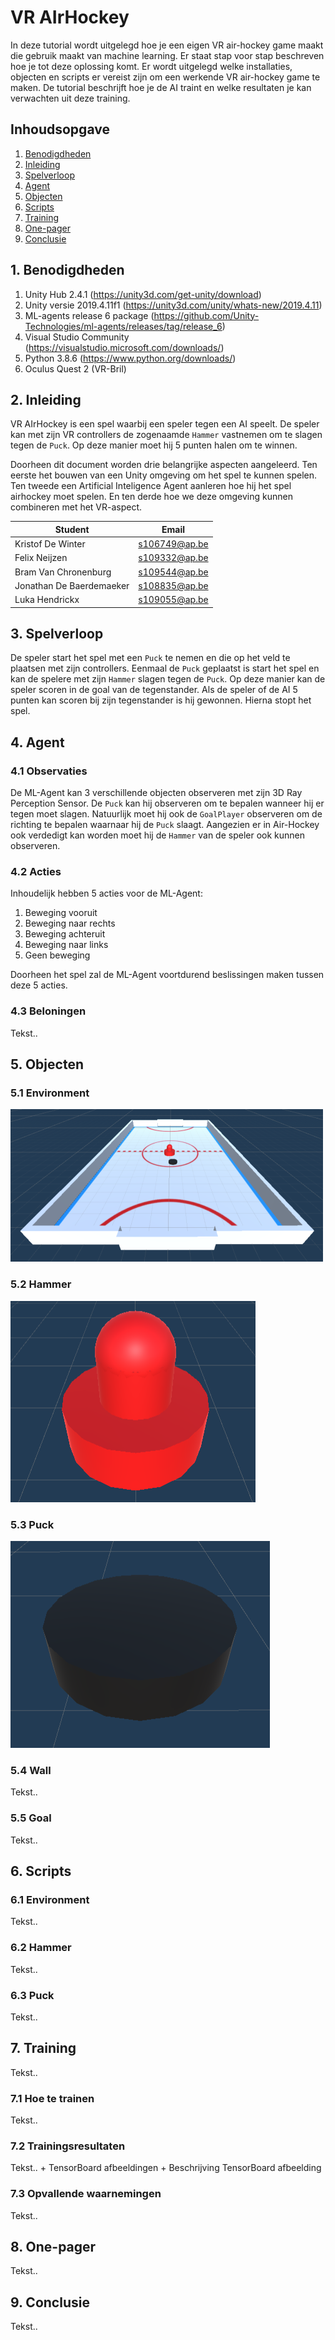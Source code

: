 # VR AIrHockey

In deze tutorial wordt uitgelegd hoe je een eigen VR air-hockey game maakt die gebruik maakt van machine learning. Er staat stap voor stap beschreven hoe je tot deze oplossing komt. Er wordt uitgelegd welke installaties, objecten en scripts er vereist zijn om een werkende VR air-hockey game te maken. De tutorial beschrijft hoe je de AI traint en welke resultaten je kan verwachten uit deze training.

## Inhoudsopgave

1. [Benodigdheden](#1-benodigdheden)
1. [Inleiding](#2-inleiding)
1. [Spelverloop](#3-spelverloop)
1. [Agent](#4-agent)
1. [Objecten](#5-objecten)
1. [Scripts](#6-scripts)
1. [Training](#7-training)
1. [One-pager](#8-one-pager)
1. [Conclusie](#9-conclusie)

## 1. Benodigdheden

1. Unity Hub 2.4.1 (<https://unity3d.com/get-unity/download>)
1. Unity versie 2019.4.11f1 (<https://unity3d.com/unity/whats-new/2019.4.11>)
1. ML-agents release 6 package (<https://github.com/Unity-Technologies/ml-agents/releases/tag/release_6>)
1. Visual Studio Community  (<https://visualstudio.microsoft.com/downloads/>)
1. Python 3.8.6 (<https://www.python.org/downloads/>)
1. Oculus Quest 2 (VR-Bril)

## 2. Inleiding

VR AIrHockey is een spel waarbij een speler tegen een AI speelt. De speler kan met zijn VR controllers de zogenaamde `Hammer` vastnemen om te slagen tegen de `Puck`. Op deze manier moet hij 5 punten halen om te winnen.

Doorheen dit document worden drie belangrijke aspecten aangeleerd. Ten eerste het bouwen van een Unity omgeving om het spel te kunnen spelen. Ten tweede een Artificial Inteligence Agent aanleren hoe hij het spel airhockey moet spelen. En ten derde hoe we deze omgeving kunnen combineren met het VR-aspect.

|          Student         |      Email      |
|--------------------------|:---------------:|
| Kristof De Winter        | s106749@ap.be   |
| Felix Neijzen            | s109332@ap.be   |
| Bram Van Chronenburg     | s109544@ap.be   |
| Jonathan De Baerdemaeker | s108835@ap.be   |
| Luka Hendrickx           | s109055@ap.be   |

## 3. Spelverloop

De speler start het spel met een `Puck` te nemen en die op het veld te plaatsen met zijn controllers. Eenmaal de `Puck` geplaatst is start het spel en kan de spelere met zijn `Hammer` slagen tegen de `Puck`. Op deze manier kan de speler scoren in de goal van de tegenstander. Als de speler of de AI 5 punten kan scoren bij zijn tegenstander is hij gewonnen. Hierna stopt het spel.

## 4. Agent

### 4.1 Observaties

De ML-Agent kan 3 verschillende objecten observeren met zijn 3D Ray Perception Sensor. De `Puck` kan hij observeren om te bepalen wanneer hij er tegen moet slagen. Natuurlijk moet hij ook de `GoalPlayer` observeren om de richting te bepalen waarnaar hij de `Puck` slaagt. Aangezien er in Air-Hockey ook verdedigt kan worden moet hij de `Hammer` van de speler ook kunnen observeren.

### 4.2 Acties

Inhoudelijk hebben 5 acties voor de ML-Agent:

1. Beweging vooruit
1. Beweging naar rechts
1. Beweging achteruit
1. Beweging naar links
1. Geen beweging

Doorheen het spel zal de ML-Agent voortdurend beslissingen maken tussen deze 5 acties.

### 4.3 Beloningen

Tekst..

## 5. Objecten

### 5.1 Environment

![Environment](./img/Environment.png)

### 5.2 Hammer

![Hammer](./img/Hammer.png)

### 5.3 Puck

![Puck](./img/Puck.png)

### 5.4 Wall

Tekst..

### 5.5 Goal

Tekst..

## 6. Scripts

### 6.1 Environment

Tekst..

### 6.2 Hammer

Tekst..

### 6.3 Puck

Tekst..

## 7. Training

Tekst..

### 7.1 Hoe te trainen

Tekst..

### 7.2 Trainingsresultaten

Tekst.. + TensorBoard afbeeldingen + Beschrijving TensorBoard afbeelding

### 7.3 Opvallende waarnemingen

Tekst..

## 8. One-pager

Tekst..

## 9. Conclusie

Tekst..
